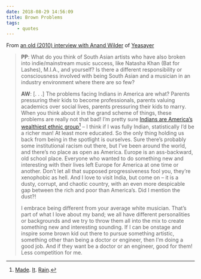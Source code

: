```yaml
---
date: 2018-08-29 14:56:09
title: Brown Problems
tags:
    - quotes
---
```


From [an old (2010) interview with Anand Wilder](https://www.browngirlmagazine.com/2010/05/bg-spotlight-anand-wilder-of-yeasayer/) of [Yeasayer](https://www.facebook.com/yeasayer/)

> **PP**: What do you think of South Asian artists who have also broken into indie/mainstream music success, like Natasha Khan (Bat for Lashes), M.I.A., and yourself? Is there a different responsibility or consciousness involved with being South Asian and a musician in an industry environment where there are so few?
>
> **AW**: [. . .] The problems facing Indians in America are what? Parents pressuring their kids to become professionals, parents valuing academics over social lives, parents pressuring their kids to marry. When you think about it in the grand scheme of things, these problems are really not that bad! I’m pretty sure [Indians are America’s wealthiest ethnic group](https://en.wikipedia.org/wiki/List_of_ethnic_groups_in_the_United_States_by_household_income)[^1] – I think if I was fully Indian, statistically I’d be a richer man! At least more educated. So the only thing holding us back from being in the spotlight is ourselves. Sure there’s probably some institutional racism out there, but I’ve been around the world, and there’s no place as open as America. Europe is an ass-backward, old school place. Everyone who wanted to do something new and interesting with their lives left Europe for America at one time or another. Don’t let all that supposed progressiveness fool you, they’re xenophobic as hell. And I love to visit India, but come on – it is a dusty, corrupt, and chaotic country, with an even more despicable gap between the rich and poor than America’s. Did I mention the dust?!
>
> I embrace being different from your average white musician. That’s part of what I love about my band; we all have different personalities or backgrounds and we try to throw them all into the mix to create something new and interesting sounding. If I can be onstage and inspire some brown kid out there to pursue something artistic, something other than being a doctor or engineer, then I’m doing a good job. And if they want be a doctor or an engineer, good for them! Less competition for me.

[^1]: [Made](/misc/r/rani_money_1.gif). [It](/misc/r/rani_money_2.gif). [Rain](/misc/r/rani_money_3.gif).

